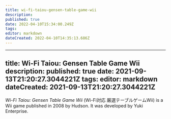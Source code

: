 ```yaml
---
title: wi-fi-taiou-gensen-table-game-wii
description: 
published: true
date: 2022-04-10T15:34:00.249Z
tags: 
editor: markdown
dateCreated: 2022-04-10T14:35:13.686Z
---
```


---
title: Wi-Fi Taiou: Gensen Table Game Wii
description: 
published: true
date: 2021-09-13T21:20:27.3044221Z 
tags: 
editor: markdown
dateCreated: 2021-09-13T21:20:27.3044221Z
---
_Wi-Fi Taiou: Gensen Table Game Wii_ (<span lang='ja'>Wi-Fi対応 厳選テーブルゲームWii</span>) is a Wii game published in 2008 by Hudson.
It was developed by Yuki Enterprise.

